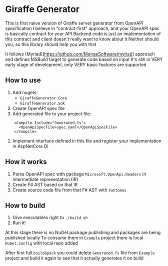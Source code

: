 # Giraffe Generator

This is first naive version of Giraffe server generator from OpenAPI specification
I believe in "contract-first" approach, and your OpenAPI spec is basically contract for your API
Backend code is just an implementation of this contract and client doesn't really want to know about it
Neither should you, so this library should help you with that

It follows (Myriad)[https://github.com/MoiraeSoftware/myriad] approach and defines MSBuild target to generate code based on input
It's still in VERY early stage of development, only VERY basic features are supported

## How to use

1. Add nugets:
    - `GiraffeGenerator.Core`
    - `GiraffeGenerator.Sdk`
1. Create OpenAPI spec file
1. Add generated file to your project file:
```
    <Compile Include="Generated.fs">
      <OpenApiSpecFile>spec.yaml</OpenApiSpecFile>
    </Compile>
```
1. Implement interface defined in this file and register your implementation in AspNetCore DI

## How it works

1. Parse OpenAPI spec with package `Microsoft.OpenApi.Readers` in intermediate representation (IR)
1. Create F# AST based on that IR
1. Create source code file from that F# AST with `Fantomas`

## How to build

1. Give executables right to `./build.sh`
1. Run it!

At this stage there is no NuGet package publishing and packages are being published locally
To consume them in `Example` project there is local `NuGet.Config` with local repo added

After first full `build&pack` you could delete `Generated.fs` file from `Example` project and build it again to see that it actually generates it on build